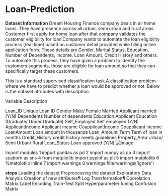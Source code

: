 # Loan-Prediction

**Dataset Information**
Dream Housing Finance company deals in all home loans. They have presence across all urban, semi urban and rural areas. Customer first apply for home loan after that company validates the customer eligibility for loan.Company wants to automate the loan eligibility process (real time) based on customer detail provided while filling online application form. These details are Gender, Marital Status, Education, Number of Dependents, Income, Loan Amount, Credit History and others. To automate this process, they have given a problem to identify the customers segments, those are eligible for loan amount so that they can specifically target these customers.

This is a standard supervised classification task.A classification problem where we have to predict whether a loan would be approved or not. Below is the dataset attributes with description.

Variable	Description
	
Loan_ID	Unique Loan ID
Gender	Male/ Female
Married	Applicant married (Y/N)
Dependents	Number of dependents
Education	Applicant Education (Graduate/ Under Graduate)
Self_Employed	Self employed (Y/N)
ApplicantIncome	Applicant income
CoapplicantIncome	Coapplicant income
LoanAmount	Loan amount in thousands
Loan_Amount_Term	Term of loan in months
Credit_History	credit history meets guidelines
Property_Area	Urban/ Semi Urban/ Rural
Loan_Status	Loan approved (Y/N)
![image](https://github.com/user-attachments/assets/483dea41-60ad-4535-9d75-b80b24b05f52)


Import modules
1
import pandas as pd
2
import numpy as np
3
import seaborn as sns
4
from matplotlib import pyplot as plt
5
import matplotlib
6
%matplotlib inline
7
import warnings
8
warnings.filterwarnings('ignore')

**steps**
Loading the dataset
Preprocessing the dataset
Exploratory Data Analysis
Creation of new attributes¶
Log Transformation¶
Coorelation Matrix
Label Encoding
Train-Test Split
Hyperparameter tuning
Confusion Matrix


